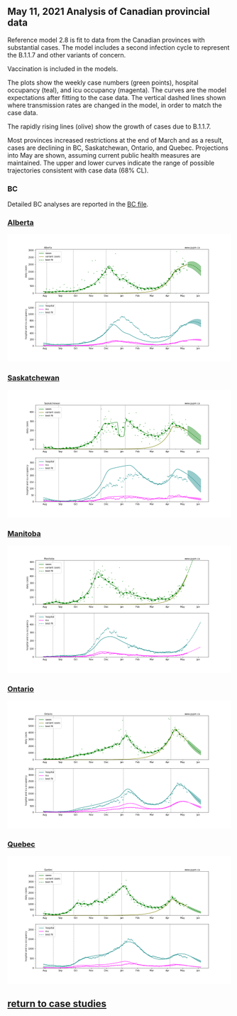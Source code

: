 ## May 11, 2021 Analysis of Canadian provincial data

Reference model 2.8 is fit to data from the Canadian provinces with substantial cases.
The model includes a second infection cycle to represent the B.1.1.7 and other variants of concern.

Vaccination is included in the models.

The plots show the weekly case numbers (green points), hospital occupancy (teal), and icu occupancy (magenta).
The curves are the model expectations after fitting to the case data.
The vertical dashed lines shown where transmission rates are changed in the model, in order to match the case data.

The rapidly rising lines (olive) show the growth of cases due to B.1.1.7.

Most provinces increased restrictions at the end of March and as a result,
cases are declining in BC, Saskatchewan, Ontario, and Quebec.
Projections into May are shown, assuming current public health measures are maintained.
The upper and lower curves indicate the range of possible trajectories consistent with case data (68% CL).

### BC

Detailed BC analyses are reported in the [BC file](../index.md).

### [Alberta](img/ab_2_8_0511_proj.pdf)

![ab](img/ab_2_8_0511_proj.png)

### [Saskatchewan](img/sk_2_8_0511_proj.pdf)

![sk](img/sk_2_8_0511_proj.png)

### [Manitoba](img/mb_2_8_0511_proj.pdf)

![mb](img/mb_2_8_0511_proj.png)

### [Ontario](img/on_2_8_0511_proj.pdf)

![on](img/on_2_8_0511_proj.png)

### [Quebec](img/qc_2_8_0511_proj.pdf)

![qc](img/qc_2_8_0511_proj.png)


## [return to case studies](../index.md)

